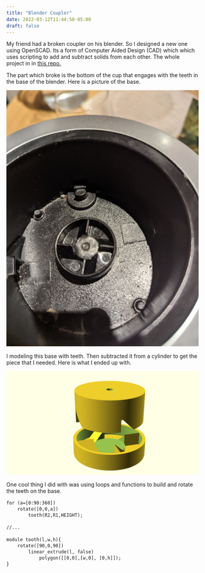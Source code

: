 ```yaml
---
title: "Blender Coupler"
date: 2022-03-12T11:44:58-05:00
draft: false
---
```

My friend had a broken coupler on his blender. So I designed a new one using
OpenSCAD. Its a form of Computer Aided Design (CAD) which which uses
scripting to add and subtract solids from each other. The whole project in in
[this repo.](https://github.com/cjmakes/blender_coupler/tree/main)

The part which broke is the bottom of the cup that engages with the teeth in
the base of the blender. Here is a picture of the base.

![reference](./reference.jpg)

I modeling this base with teeth. Then subtracted it from a cylinder to get
the piece that I needed. Here is what I ended up with.

![render](./render.png)

One cool thing I did with was using loops and functions to build and rotate
the teeth on the base.

```openscad
for (a=[0:90:360])
    rotate([0,0,a])
        tooth(R2,R1,HEIGHT); 

//...

module tooth(l,w,h){
    rotate([90,0,90])
        linear_extrude(l, false)
            polygon([[0,0],[w,0], [0,h]]);
}
```
